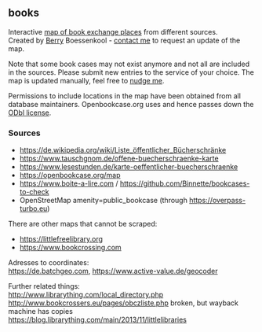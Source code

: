 ## books
Interactive [map of book exchange places](https://brry.github.io/books) from different sources.  
Created by [Berry](https://brry.github.io) Boessenkool - 
[contact me](mailto:berry-b@gmx.de) to request an update of the map.  

Note that some book cases may not exist anymore and not all are included in the sources.
Please submit new entries to the service of your choice.
The map is updated manually, feel free to [nudge me](mailto:berry-b@gmx.de).

Permissions to include locations in the map have been obtained from all database maintainers. 
Openbookcase.org uses and hence passes down the [ODbl license](https://openbookcase.de/legal).

### Sources
- https://de.wikipedia.org/wiki/Liste_öffentlicher_Bücherschränke
- https://www.tauschgnom.de/offene-buecherschraenke-karte
- https://www.lesestunden.de/karte-oeffentlicher-buecherschraenke
- https://openbookcase.org/map
- https://www.boite-a-lire.com / https://github.com/Binnette/bookcases-to-check
- OpenStreetMap amenity=public_bookcase (through https://overpass-turbo.eu)

There are other maps that cannot be scraped:

- https://littlefreelibrary.org
- https://www.bookcrossing.com

Adresses to coordinates:  
https://de.batchgeo.com, https://www.active-value.de/geocoder

Further related things:  
http://www.librarything.com/local_directory.php  
http://www.bookcrossers.eu/pages/obczliste.php broken, but wayback machine has copies  
https://blog.librarything.com/main/2013/11/littlelibraries  

